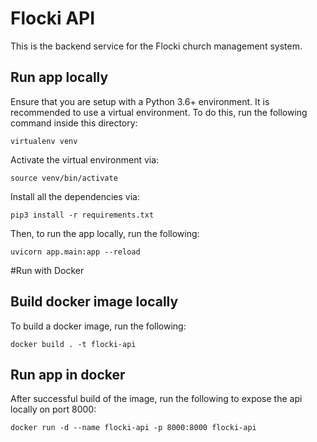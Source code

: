 # Flocki API

This is the backend service for the Flocki church management system. 

## Run app locally
Ensure that you are setup with a Python 3.6+ environment. 
It is recommended to use a virtual environment. To do this, run 
the following command inside this directory:
```
virtualenv venv
```

Activate the virtual environment via:
```
source venv/bin/activate
```

Install all the dependencies via:
```
pip3 install -r requirements.txt
```

Then, to run the app locally, run the following: 
```
uvicorn app.main:app --reload
```

#Run with Docker
## Build docker image locally

To build a docker image, run the following:
```
docker build . -t flocki-api
```

## Run app in docker
After successful build of the image, run the following to expose the api locally on port 8000:

```
docker run -d --name flocki-api -p 8000:8000 flocki-api
```